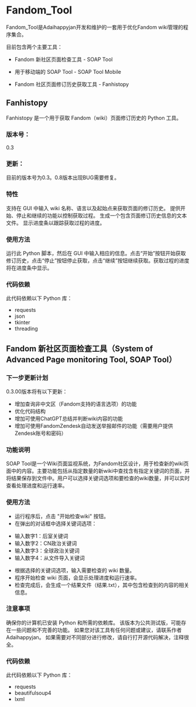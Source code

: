 # Fandom_Tool
Fandom_Tool是Adaihappyjan开发和维护的一套用于优化Fandom wiki管理的程序集合。

目前包含两个主要工具：

- Fandom 新社区页面检查工具 - SOAP Tool
* 用于移动端的 SOAP Tool - SOAP Tool Mobile
- Fandom 社区页面修订历史获取工具 - Fanhistopy
## Fanhistopy
Fanhistopy 是一个用于获取 Fandom（wiki）页面修订历史的 Python 工具。

### 版本号：
0.3

### 更新：
目前的版本号为0.3。0.8版本出现BUG需要修复。
### 特性
支持在 GUI 中输入 wiki 名称、语言以及起始点来获取页面的修订历史。
提供开始、停止和继续的功能以控制获取过程。
生成一个包含页面修订历史信息的文本文件。
显示进度条以跟踪获取过程的进度。
### 使用方法
运行此 Python 脚本，然后在 GUI 中输入相应的信息。点击“开始”按钮开始获取修订历史，点击“停止”按钮停止获取，点击“继续”按钮继续获取。获取过程的进度将在进度条中显示。

### 代码依赖
此代码依赖以下 Python 库：

- requests
- json
- tkinter
- threading
## Fandom 新社区页面检查工具（System of Advanced Page monitoring Tool, SOAP Tool）
### 下一步更新计划
0.3.00版本将有以下更新：

- 增加查询非中文区（Fandom支持的语言选项）的功能
- 优化代码结构
- 增加可使用ChatGPT总结并判断wiki内容的功能
- 增加可使用FandomZendesk自动发送举报邮件的功能（需要用户提供Zendesk账号和密码）
### 功能说明
SOAP Tool是一个Wiki页面监视系统，为Fandom社区设计，用于检查新的wiki页面中的内容。主要功能包括从指定数量的新wiki中查找含有指定关键词的页面，并将结果保存到文件中。用户可以选择关键词选项和要检查的wiki数量，并可以实时查看处理进度和运行速率。

### 使用方法
- 运行程序后，点击 "开始检查wiki" 按钮。
- 在弹出的对话框中选择关键词选项：
* 输入数字1：后室关键词
* 输入数字2：CN政治关键词
* 输入数字3：全球政治关键词
* 输入数字4：从文件导入关键词
- 根据选择的关键词选项，输入需要检查的 wiki 数量。
- 程序开始检查 wiki 页面，会显示处理进度和运行速率。
- 检查完成后，会生成一个结果文件（结果.txt），其中包含检查到的内容的相关信息。
### 注意事项
确保你的计算机已安装 Python 和所需的依赖库。
该版本为公共测试版，可能存在一些问题和不完善的功能。
如果您对该工具有任何问题或建议，请联系作者 Adaihappyjan。
如果需要对不同部分进行修改，请自行打开源代码解决，注释很全。
### 代码依赖
此代码依赖以下 Python 库：

- requests
- beautifulsoup4
- lxml
